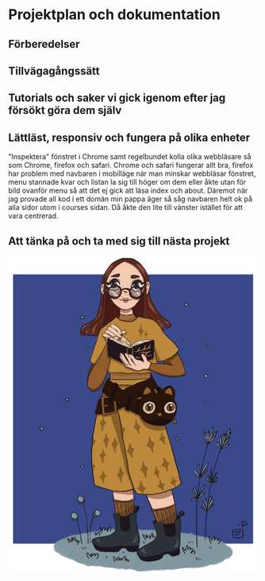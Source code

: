 # Projektplan och dokumentation

## Förberedelser

## Tillvägagångssätt

## Tutorials och saker vi gick igenom efter jag försökt göra dem själv

## Lättläst, responsiv och fungera på olika enheter

"Inspektera" fönstret i Chrome samt regelbundet kolla olika webbläsare så som Chrome, firefox och safari. Chrome och
safari fungerar allt bra, firefox har problem med navbaren i mobilläge när man minskar webbläsar fönstret, menu stannade
kvar och listan la sig till höger om dem eller åkte utan för bild ovanför menu så att det ej gick att läsa index och
about. Däremot när jag provade all kod i ett domän min pappa äger så såg navbaren helt ok på alla sidor utom i courses
sidan. Då åkte den lite till vänster istället för att vara centrerad.

## Att tänka på och ta med sig till nästa projekt

![bild på mig](IMG/IMG_1447.JPG)